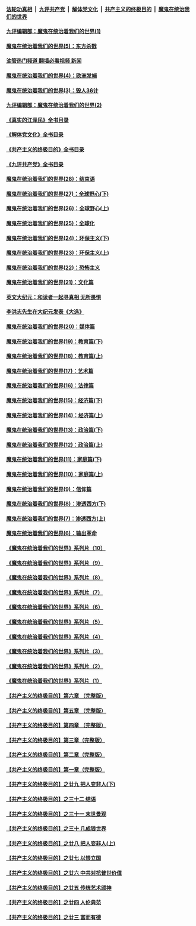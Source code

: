 ####  [法轮功真相](../../../../basic/blob/master/README.md?t=09210801) &nbsp;|&nbsp; [九评共产党](../../../../9ping.md/blob/master/README.md?t=09210801) &nbsp;|&nbsp; [解体党文化](../../../../jtdwh.md/blob/master/README.md?t=09210801)  &nbsp;|&nbsp; [共产主义的终极目的](../../../../gczydzjmd.md/blob/master/README.md?t=09210801) &nbsp;|&nbsp; [魔鬼在统治我们的世界](../../../../mgztzwmdsj.md/blob/master/README.md?t=09210801) 

#### [九评编辑部：魔鬼在统治着我们的世界(1)](../pages/nsc422/n10406825.md?t=09210801) 

#### [魔鬼在统治着我们的世界(5)：东方杀戮](../pages/nsc422/n10417707.md?t=09210801) 

#### [油管热门频道 翻墙必看视频 新闻](http://45.76.130.85:81/youtube.html?09210801)

#### [魔鬼在统治着我们的世界(4)：欧洲发端](../pages/nsc422/n10414890.md?t=09210801) 

#### [魔鬼在统治着我们的世界(3)：毁人36计](../pages/nsc422/n10411583.md?t=09210801) 

#### [九评编辑部：魔鬼在统治着我们的世界(2)](../pages/nsc422/n10410036.md?t=09210801) 

#### [《真实的江泽民》全书目录](../pages/nsc422/n13721399.md?t=09210801) 

#### [《解体党文化》全书目录](../pages/nsc422/n13721157.md?t=09210801) 

#### [《共产主义的终极目的》全书目录](../pages/nsc422/n13721048.md?t=09210801) 

#### [《九评共产党》全书目录](../pages/nsc422/n13708085.md?t=09210801) 

#### [魔鬼在统治着我们的世界(28)：结束语](../pages/nsc422/n10936246.md?t=09210801) 

#### [魔鬼在统治着我们的世界(27)：全球野心(下)](../pages/nsc422/n10928319.md?t=09210801) 

#### [魔鬼在统治着我们的世界(26)：全球野心(上)](../pages/nsc422/n10900318.md?t=09210801) 

#### [魔鬼在统治着我们的世界(25)：全球化](../pages/nsc422/n10788205.md?t=09210801) 

#### [魔鬼在统治着我们的世界(24)：环保主义(下)](../pages/nsc422/n10695307.md?t=09210801) 

#### [魔鬼在统治着我们的世界(23)：环保主义(上)](../pages/nsc422/n10688613.md?t=09210801) 

#### [魔鬼在统治着我们的世界(22)：恐怖主义](../pages/nsc422/n10614727.md?t=09210801) 

#### [魔鬼在统治着我们的世界(21)：文化篇](../pages/nsc422/n10597706.md?t=09210801) 

#### [英文大纪元：和读者一起寻真相 无所畏惧](../pages/nsc422/n12542027.md?t=09210801) 

#### [李洪志先生在大纪元发表《大选》](../pages/nsc422/n12534746.md?t=09210801) 

#### [魔鬼在统治着我们的世界(20)：媒体篇](../pages/nsc422/n10586579.md?t=09210801) 

#### [魔鬼在统治着我们的世界(19)：教育篇(下)](../pages/nsc422/n10564808.md?t=09210801) 

#### [魔鬼在统治着我们的世界(18)：教育篇(上)](../pages/nsc422/n10526970.md?t=09210801) 

#### [魔鬼在统治着我们的世界(17)：艺术篇](../pages/nsc422/n10499093.md?t=09210801) 

#### [魔鬼在统治着我们的世界(16)：法律篇](../pages/nsc422/n10485969.md?t=09210801) 

#### [魔鬼在统治着我们的世界(15)：经济篇(下)](../pages/nsc422/n10469975.md?t=09210801) 

#### [魔鬼在统治着我们的世界(14)：经济篇(上)](../pages/nsc422/n10457370.md?t=09210801) 

#### [魔鬼在统治着我们的世界(13)：政治篇(下)](../pages/nsc422/n10448270.md?t=09210801) 

#### [魔鬼在统治着我们的世界(12)：政治篇(上)](../pages/nsc422/n10444576.md?t=09210801) 

#### [魔鬼在统治着我们的世界(11)：家庭篇(下)](../pages/nsc422/n10440961.md?t=09210801) 

#### [魔鬼在统治着我们的世界(10)：家庭篇(上)](../pages/nsc422/n10435448.md?t=09210801) 

#### [魔鬼在统治着我们的世界(9)：信仰篇](../pages/nsc422/n10432159.md?t=09210801) 

#### [魔鬼在统治着我们的世界(8)：渗透西方(下)](../pages/nsc422/n10429603.md?t=09210801) 

#### [魔鬼在统治着我们的世界(7)：渗透西方(上)](../pages/nsc422/n10426013.md?t=09210801) 

#### [魔鬼在统治着我们的世界(6)：输出革命](../pages/nsc422/n10421536.md?t=09210801) 

#### [《魔鬼在统治着我们的世界》系列片（10）](../pages/nsc422/n12292670.md?t=09210801) 

#### [《魔鬼在统治着我们的世界》系列片（9）](../pages/nsc422/n12290859.md?t=09210801) 

#### [《魔鬼在统治着我们的世界》系列片（8）](../pages/nsc422/n12287445.md?t=09210801) 

#### [《魔鬼在统治着我们的世界》系列片（7）](../pages/nsc422/n12283425.md?t=09210801) 

#### [《魔鬼在统治着我们的世界》系列片（6）](../pages/nsc422/n12282314.md?t=09210801) 

#### [《魔鬼在统治着我们的世界》系列片（5）](../pages/nsc422/n12281419.md?t=09210801) 

#### [《魔鬼在统治着我们的世界》系列片（4）](../pages/nsc422/n12274024.md?t=09210801) 

#### [《魔鬼在统治着我们的世界》系列片（3）](../pages/nsc422/n12271322.md?t=09210801) 

#### [《魔鬼在统治着我们的世界》系列片（2）](../pages/nsc422/n12269049.md?t=09210801) 

#### [《魔鬼在统治着我们的世界》系列片（1）](../pages/nsc422/n12267575.md?t=09210801) 

#### [【共产主义的终极目的】第六章 （完整版）](../pages/nsc422/n11428913.md?t=09210801) 

#### [【共产主义的终极目的】第五章 （完整版）](../pages/nsc422/n11428912.md?t=09210801) 

#### [【共产主义的终极目的】第四章 （完整版）](../pages/nsc422/n11428907.md?t=09210801) 

#### [【共产主义的终极目的】第三章（完整版）](../pages/nsc422/n11428848.md?t=09210801) 

#### [【共产主义的终极目的】第二章（完整版）](../pages/nsc422/n11428831.md?t=09210801) 

#### [【共产主义的终极目的】第一章（完整版）](../pages/nsc422/n11417651.md?t=09210801) 

#### [【共产主义的终极目的】之廿九 把人变非人(下)](../pages/nsc422/n11344140.md?t=09210801) 

#### [【共产主义的终极目的】之三十二 结语](../pages/nsc422/n11360535.md?t=09210801) 

#### [【共产主义的终极目的】之三十一 末世景观](../pages/nsc422/n11351129.md?t=09210801) 

#### [【共产主义的终极目的】之三十 几成狼世界](../pages/nsc422/n11348280.md?t=09210801) 

#### [【共产主义的终极目的】之廿八 把人变非人(上)](../pages/nsc422/n11340492.md?t=09210801) 

#### [【共产主义的终极目的】之廿七 以恨立国](../pages/nsc422/n11336944.md?t=09210801) 

#### [【共产主义的终极目的】之廿六 中共对抗普世价值](../pages/nsc422/n11324785.md?t=09210801) 

#### [【共产主义的终极目的】之廿五 传统艺术颂神](../pages/nsc422/n11296396.md?t=09210801) 

#### [【共产主义的终极目的】之廿四 人伦典范](../pages/nsc422/n11296397.md?t=09210801) 

#### [【共产主义的终极目的】之廿三 富而有德](../pages/nsc422/n11283598.md?t=09210801) 

<img src='http://gfw-breaker.win/goodnews/indexes/nsc422.md' width='0px' height='0px'/>
